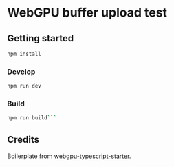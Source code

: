 # WebGPU buffer upload test

## Getting started

```sh
npm install
```

### Develop

```sh
npm run dev
```

### Build

```sh
npm run build```
```

## Credits

Boilerplate from [webgpu-typescript-starter](https://github.com/shrekshao/webgpu-typescript-starter).
